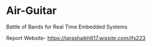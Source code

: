 # Air-Guitar
Battle of Bands for Real Time Embedded Systems

Report Website- https://iqrashaikh617.wixsite.com/ifs223
